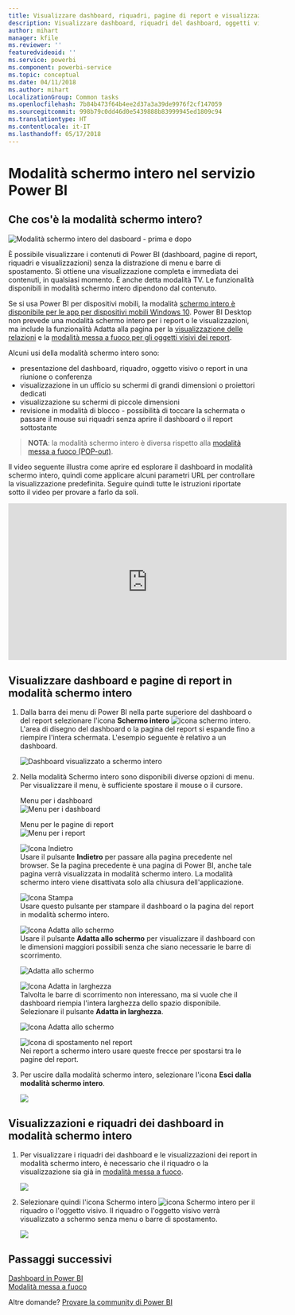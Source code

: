 ```yaml
---
title: Visualizzare dashboard, riquadri, pagine di report e visualizzazioni in modalità schermo intero
description: Visualizzare dashboard, riquadri del dashboard, oggetti visivi dei report e pagine di report in modalità schermo intero, definita anche *modalità TV*.
author: mihart
manager: kfile
ms.reviewer: ''
featuredvideoid: ''
ms.service: powerbi
ms.component: powerbi-service
ms.topic: conceptual
ms.date: 04/11/2018
ms.author: mihart
LocalizationGroup: Common tasks
ms.openlocfilehash: 7b84b473f64b4ee2d37a3a39de9976f2cf147059
ms.sourcegitcommit: 998b79c0dd46d0e5439888b83999945ed1809c94
ms.translationtype: HT
ms.contentlocale: it-IT
ms.lasthandoff: 05/17/2018
---
```

# <a name="full-screen-mode-in-power-bi-service"></a>Modalità schermo intero nel servizio Power BI
## <a name="what-is-full-screen-mode"></a>Che cos'è la modalità schermo intero?
![Modalità schermo intero del dasboard - prima e dopo](media/service-fullscreen-mode/power-bi-full-screen-comparison.png)

È possibile visualizzare i contenuti di Power BI (dashboard, pagine di report, riquadri e visualizzazioni) senza la distrazione di menu e barre di spostamento.  Si ottiene una visualizzazione completa e immediata dei contenuti, in qualsiasi momento. È anche detta modalità TV. Le funzionalità disponibili in modalità schermo intero dipendono dal contenuto. 

Se si usa Power BI per dispositivi mobili, la modalità [schermo intero è disponibile per le app per dispositivi mobili Windows 10](mobile-windows-10-app-presentation-mode.md). Power BI Desktop non prevede una modalità schermo intero per i report o le visualizzazioni, ma include la funzionalità Adatta alla pagina per la [visualizzazione delle relazioni](desktop-report-view.md) e la [modalità messa a fuoco per gli oggetti visivi dei report](service-focus-mode.md).

 

Alcuni usi della modalità schermo intero sono:

* presentazione del dashboard, riquadro, oggetto visivo o report in una riunione o conferenza
* visualizzazione in un ufficio su schermi di grandi dimensioni o proiettori dedicati
* visualizzazione su schermi di piccole dimensioni
* revisione in modalità di blocco - possibilità di toccare la schermata o passare il mouse sui riquadri senza aprire il dashboard o il report sottostante

> **NOTA**: la modalità schermo intero è diversa rispetto alla [modalità messa a fuoco (POP-out)](service-focus-mode.md).
> 
> 

Il video seguente illustra come aprire ed esplorare il dashboard in modalità schermo intero, quindi come applicare alcuni parametri URL per controllare la visualizzazione predefinita. Seguire quindi tutte le istruzioni riportate sotto il video per provare a farlo da soli.

<iframe width="560" height="315" src="https://www.youtube.com/embed/c31gZkyvC54" frameborder="0" allowfullscreen></iframe>

## <a name="dashboards-and-report-pages-in-full-screen-mode"></a>Visualizzare dashboard e pagine di report in modalità schermo intero
1. Dalla barra dei menu di Power BI nella parte superiore del dashboard o del report selezionare l'icona **Schermo intero** ![icona schermo intero ](media/service-fullscreen-mode/power-bi-full-screen-icon.png). L'area di disegno del dashboard o la pagina del report si espande fino a riempire l'intera schermata. L'esempio seguente è relativo a un dashboard.
   
      ![Dashboard visualizzato a schermo intero](media/service-fullscreen-mode/power-bi-dash-full-screen.png)
2. Nella modalità Schermo intero sono disponibili diverse opzioni di menu.  Per visualizzare il menu, è sufficiente spostare il mouse o il cursore. 
   
     Menu per i dashboard    
     ![Menu per i dashboard](media/service-fullscreen-mode/power-bi-full-screen-menu-dashboard.png)    
   
     Menu per le pagine di report    
    ![Menu per i report](media/service-fullscreen-mode/power-bi-report-menu.png)    
   
    ![Icona Indietro](media/service-fullscreen-mode/power-bi-back-icon.png)    
    Usare il pulsante **Indietro** per passare alla pagina precedente nel browser. Se la pagina precedente è una pagina di Power BI, anche tale pagina verrà visualizzata in modalità schermo intero.  La modalità schermo intero viene disattivata solo alla chiusura dell'applicazione.
   
    ![Icona Stampa](media/service-fullscreen-mode/power-bi-print-icon.png)    
    Usare questo pulsante per stampare il dashboard o la pagina del report in modalità schermo intero. 
   
    ![Icona Adatta allo schermo](media/service-fullscreen-mode/power-bi-fit-to-width.png)    
    Usare il pulsante **Adatta allo schermo** per visualizzare il dashboard con le dimensioni maggiori possibili senza che siano necessarie le barre di scorrimento.     
   
    ![Adatta allo schermo](media/service-fullscreen-mode/power-bi-fit-screen.png)
   
    ![Icona Adatta in larghezza](media/service-fullscreen-mode/power-bi-fit-width.png)       
    Talvolta le barre di scorrimento non interessano, ma si vuole che il dashboard riempia l'intera larghezza dello spazio disponibile. Selezionare il pulsante **Adatta in larghezza**.    
   
    ![Icona Adatta allo schermo](media/service-fullscreen-mode/power-bi-fit-to-width-new.png)
   
    ![Icona di spostamento nel report](media/service-fullscreen-mode/power-bi-report-nav2.png)       
    Nei report a schermo intero usare queste frecce per spostarsi tra le pagine del report.    
3. Per uscire dalla modalità schermo intero, selezionare l'icona **Esci dalla modalità schermo intero**.
   
      ![](media/service-fullscreen-mode/exit-fullscreen-new.png)

## <a name="visualizations-and-dashboard-tiles-in-full-screen-mode"></a>Visualizzazioni e riquadri dei dashboard in modalità schermo intero
1. Per visualizzare i riquadri dei dashboard e le visualizzazioni dei report in modalità schermo intero, è necessario che il riquadro o la visualizzazione sia già in [modalità messa a fuoco](service-focus-mode.md). 
   
    ![](media/service-fullscreen-mode/power-bi-focus3.png)
2. Selezionare quindi l'icona Schermo intero ![icona Schermo intero](media/service-fullscreen-mode/power-bi-full-screen-icon.png)  per il riquadro o l'oggetto visivo. Il riquadro o l'oggetto visivo verrà visualizzato a schermo senza menu o barre di spostamento.
   
    ![](media/service-fullscreen-mode/power-bi-fullscreen.png)

## <a name="next-steps"></a>Passaggi successivi
[Dashboard in Power BI](service-dashboards.md)  
[Modalità messa a fuoco](service-focus-mode.md)    

Altre domande? [Provare la community di Power BI](http://community.powerbi.com/)

